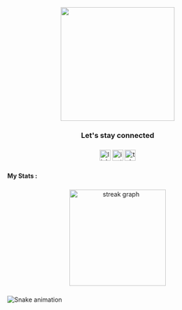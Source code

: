 <div align="center">
  <img height="260" src="https://media.licdn.com/dms/image/v2/D5616AQGNyQRHMZcxXg/profile-displaybackgroundimage-shrink_350_1400/profile-displaybackgroundimage-shrink_350_1400/0/1724563314006?e=1730332800&v=beta&t=6ays_D3aWp8wqMxSfjU6EDcKDnBrPBRz2HYuiBNLW_M"  />
</div>

###

<h3 align="center">Let's stay connected</h3>

###

<div align="center">
  <img src="https://img.shields.io/static/v1?message=LinkedIn&logo=linkedin&label=&color=0077B5&logoColor=white&labelColor=&style=for-the-badge" height="25" alt="linkedin logo"  />
  <img src="https://img.shields.io/static/v1?message=Instagram&logo=instagram&label=&color=E4405F&logoColor=white&labelColor=&style=for-the-badge" height="25" alt="instagram logo"  />
  <img src="https://img.shields.io/static/v1?message=Telegram&logo=telegram&label=&color=2CA5E0&logoColor=white&labelColor=&style=for-the-badge" height="25" alt="telegram logo"  />
</div>

###

<h4 align="left">My Stats :</h4>

###

<div align="center">
  <img src="https://streak-stats.demolab.com?user=Hayhasan&locale=en&mode=daily&theme=dark&hide_border=false&border_radius=5&order=3" height="220" alt="streak graph"  />
</div>

###

<img src="https://raw.githubusercontent.com/Hayhasan/Hayhasan/output/snake.svg" alt="Snake animation" />

###
